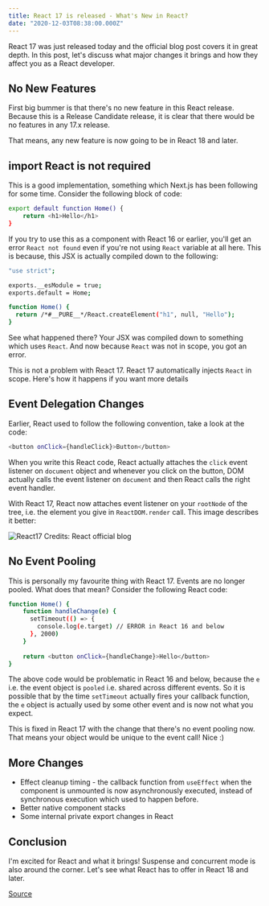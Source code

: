 ```yaml
---
title: React 17 is released - What's New in React?
date: "2020-12-03T08:38:00.000Z"
---
```

React 17 was just released today and the official blog post covers it in great depth. In this post, let's discuss what major changes it brings and how they affect you as a React developer.

## No New Features

First big bummer is that there's no new feature in this React release. Because this is a Release Candidate release, it is clear that there would be no features in any 17.x release.

That means, any new feature is now going to be in React 18 and later.

## import React is not required

This is a good implementation, something which Next.js has been following for some time. Consider the following block of code:

```bash
export default function Home() {
    return <h1>Hello</h1>
}
```
If you try to use this as a component with React 16 or earlier, you'll get an error ``React not found`` even if you're not using ``React`` variable at all here. This is because, this JSX is actually compiled down to the following:
```bash
"use strict";

exports.__esModule = true;
exports.default = Home;

function Home() {
  return /*#__PURE__*/React.createElement("h1", null, "Hello");
}
```

See what happened there? Your JSX was compiled down to something which uses ``React``. And now because ``React`` was not in scope, you got an error.

This is not a problem with React 17. React 17 automatically injects ``React`` in scope. Here's how it happens if you want more details

## Event Delegation Changes

Earlier, React used to follow the following convention, take a look at the code:

```bash
<button onClick={handleClick}>Button</button>
```
When you write this React code, React actually attaches the ``click`` event listener on ``document`` object and whenever you click on the button, DOM actually calls the event listener on ``document`` and then React calls the right event handler.

With React 17, React now attaches event listener on your ``rootNode`` of the tree, i.e. the element you give in ``ReactDOM.render`` call. This image describes it better:

![React17](https://s3.amazonaws.com/codedamn-blog/2020/08/react_17_delegation.png)
Credits: React official blog

## No Event Pooling

This is personally my favourite thing with React 17. Events are no longer pooled. What does that mean? Consider the following React code:

```bash
function Home() {
    function handleChange(e) {
      setTimeout(() => {
      	console.log(e.target) // ERROR in React 16 and below
      }, 2000)
    }
    
    return <button onClick={handleChange}>Hello</button>
}
```

The above code would be problematic in React 16 and below, because the ``e`` i.e. the event object is ``pooled`` i.e. shared across different events. So it is possible that by the time ``setTimeout`` actually fires your callback function, the ``e`` object is actually used by some other event and is now not what you expect.

This is fixed in React 17 with the change that there's no event pooling now. That means your object would be unique to the event call! Nice :)

## More Changes

- Effect cleanup timing - the callback function from ``useEffect`` when the component is unmounted is now asynchronously executed, instead of synchronous execution which used to happen before.
- Better native component stacks
- Some internal private export changes in React

## Conclusion

I'm excited for React and what it brings! Suspense and concurrent mode is also around the corner. Let's see what React has to offer in React 18 and later.

[Source](https://codedamn.com/news/react-17-new-features)